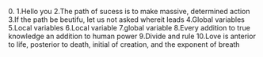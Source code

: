 0.<o>
1.Hello you
2.The path of sucess is to make massive, determined action
3.If the path be beutifu, let us not asked whereit leads
4.Global variables
5.Local variables
6.Local variable
7.global variable
8.Every addition to true knowledge an addition to human power
9.Divide and rule
10.Love is anterior to life, posterior to death, initial of creation, and the exponent of breath
